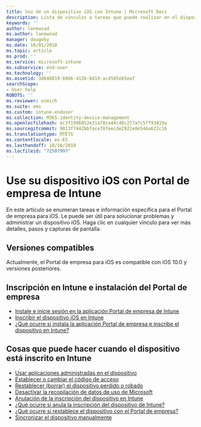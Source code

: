 ```yaml
---
title: Uso de un dispositivo iOS con Intune | Microsoft Docs
description: Lista de vínculos a tareas que puede realizar en el dispositivo iOS cuando este está inscrito en Intune.
keywords: ''
author: lenewsad
ms.author: lanewsad
manager: dougeby
ms.date: 10/01/2018
ms.topic: article
ms.prod: ''
ms.service: microsoft-intune
ms.subservice: end-user
ms.technology: ''
ms.assetid: 3d648819-b866-412b-bd19-ac4505eb5eaf
searchScope:
- User help
ROBOTS: ''
ms.reviewer: esmich
ms.suite: ems
ms.custom: intune-enduser
ms.collection: M365-identity-device-management
ms.openlocfilehash: ec3f1996052e31a70ca44c40c277a7c5ff93819a
ms.sourcegitcommit: 9013f7442bbface78feecde2922e8e546a622c16
ms.translationtype: MTE75
ms.contentlocale: es-ES
ms.lasthandoff: 10/16/2019
ms.locfileid: "72507997"
---
```

# <a name="using-your-ios-device-with-intune-company-portal"></a>Use su dispositivo iOS con Portal de empresa de Intune
En este artículo se enumeran tareas e información específica para el Portal de empresa para iOS. Le puede ser útil para solucionar problemas y administrar un dispositivo iOS. Haga clic en cualquier vínculo para ver más detalles, pasos y capturas de pantalla.

## <a name="supported-versions"></a>Versiones compatibles

Actualmente, el Portal de empresa para iOS es compatible con iOS 10.0 y versiones posteriores.  


## <a name="enrolling-into-intune-and-installing-the-company-portal"></a>Inscripción en Intune e instalación del Portal de empresa

- [Instale e inicie sesión en la aplicación Portal de empresa de Intune](install-and-sign-in-to-the-intune-company-portal-app-ios.md)
- [Inscribir el dispositivo iOS en Intune](enroll-your-device-in-intune-ios.md)
- [¿Qué ocurre si instala la aplicación Portal de empresa e inscribe el dispositivo en Intune?](what-happens-if-you-install-the-Company-Portal-app-and-enroll-your-device-in-intune-ios.md)  

## <a name="things-you-can-do-when-your-device-is-enrolled-in-intune"></a>Cosas que puede hacer cuando el dispositivo está inscrito en Intune

- [Usar aplicaciones administradas en el dispositivo](use-managed-apps-on-your-device-ios.md)
- [Establecer o cambiar el código de acceso](set-or-change-your-passcode-ios.md)
  <!--- [Reset (erase) your lost or stolen device](reset-erase-your-lost-or-stolen-device-ios.md) -->
- [Restablecer (borrar) el dispositivo perdido o robado](reset-erase-your-device-cpwebsite.md)
- [Desactivar la recopilación de datos de uso de Microsoft](turn-off-microsoft-usage-data-collection-ios.md)
- [Anulación de la inscripción del dispositivo en Intune](unenroll-your-device-from-intune-ios.md)
- [¿Qué ocurre si anula la inscripción del dispositivo de Intune?](what-happens-if-you-unenroll-your-device-from-intune-ios.md)
- [¿Qué ocurre si restablece el dispositivo con el Portal de empresa?](what-happens-if-you-reset-your-device-using-the-company-portal-ios.md)
- [Sincronizar el dispositivo manualmente](sync-your-device-manually-ios.md)
